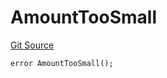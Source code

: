 # AmountTooSmall

[Git Source](https://github.com/manifoldfinance/mevETH2/blob/b0e2069a5fc2dbba164002d348bd88f3539a53df/src/layerZero/lzApp/NonblockingLzApp.sol)

```solidity
error AmountTooSmall();
```
